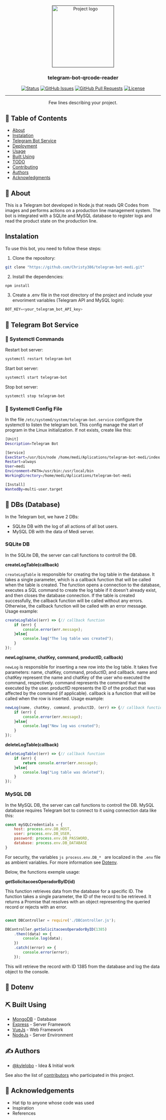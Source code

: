 <p align="center">
  <a href="" rel="noopener">
 <img width=200px height=200px src="https://i.imgur.com/6wj0hh6.jpg" alt="Project logo"></a>
</p>

<h3 align="center">telegram-bot-qrcode-reader</h3>

<div align="center">

[![Status](https://img.shields.io/badge/status-active-success.svg)]()
[![GitHub Issues](https://img.shields.io/github/issues/kylelobo/The-Documentation-Compendium.svg)](https://github.com/kylelobo/The-Documentation-Compendium/issues)
[![GitHub Pull Requests](https://img.shields.io/github/issues-pr/kylelobo/The-Documentation-Compendium.svg)](https://github.com/kylelobo/The-Documentation-Compendium/pulls)
[![License](https://img.shields.io/badge/license-MIT-blue.svg)](/LICENSE)

</div>

---

<p align="center"> Few lines describing your project.
    <br> 
</p>

## 📝 Table of Contents

- [About](#about)
- [Instalation](#instalation)
- [Telegram Bot Service](#telegram-bot-service)
- [Deployment](#deployment)
- [Usage](#usage)
- [Built Using](#built_using)
- [TODO](../TODO.md)
- [Contributing](../CONTRIBUTING.md)
- [Authors](#authors)
- [Acknowledgments](#acknowledgement)

## 🧐 About <a name = "about"></a>

This is a Telegram bot developed in Node.js that reads QR Codes from images and performs actions on a production line management system. The bot is integrated with a SQLite and MySQL database to register logs and read the product state on the production line.

## Instalation <a name="instalation"></a>

To use this bot, you need to follow these steps:

1. Clone the repository:

```sh 
git clone "https://github.com/Christy386/telegram-bot-medi.git" 
```

2. Install the dependencies:
```sh  
npm install
```

3. Create a .env file in the root directory of the project and include your envoriment variables (Telegram API and MySQL login):

```s
BOT_KEY=<your_telegram_bot_API_key>
```

## 🎈 Telegram Bot Service <a name="telegram-bot-service"></a>

### 🎈 Systemctl Commands <a name="Systemctl-Commands"></a>

Restart bot server:
```sh
systemctl restart telegram-bot
```
Start bot server:
```sh
systemctl start telegram-bot
```
Stop bot server:
```sh
systemctl stop telegram-bot
```

### 🔧 Systemctl Config File <a name="Config-File"></a>

In the file ``` /etc/systemd/system/telegram-bot.service ``` configure the systemctl to listen the telegram bot. This config manage the start of program in the Linux initialization. If not exists, create like this:

```sh
[Unit]
Description=Telegram Bot

[Service]
ExecStart=/usr/bin/node /home/medi/Aplications/telegram-bot-medi/index
Restart=always
User=medi
Environment=PATH=/usr/bin:/usr/local/bin
WorkingDirectory=/home/medi/Aplications/telegram-bot-medi

[Install]
WantedBy=multi-user.target

```
## 🏁 DBs (Database) <a name = "DBController"></a>

In the Telegram bot, we have 2 DBs: 

- SQLite DB with the log of all actions of all bot users.
- MySQL DB with the data of Medi server.

### SQLite DB

In the SQLite DB, the server can call functions to controll the DB.

<b> createLogTable(callback) </b>

```createLogTable``` is responsible for creating the log table in the database. It takes a single parameter, which is a callback function that will be called when the table is created. The function opens a connection to the database, executes a SQL command to create the log table if it doesn't already exist, and then closes the database connection. If the table is created successfully, the callback function will be called without any errors. Otherwise, the callback function will be called with an error message. Usage example:

```js
createLogTable((err) => {// callback function
    if (err) {
        console.error(err.message);
    }else{
        console.log("The log table was created");
    }
});
```

<b> newLog(name, chatKey, command, productID, callback) </b>

```newLog``` is responsible for inserting a new row into the log table. It takes five parameters: name, chatKey, command, productID, and callback. name and chatKey represent the name and chatKey of the user who executed the command, respectively. command represents the command that was executed by the user. productID represents the ID of the product that was affected by the command (if applicable). callback is a function that will be called when the row is inserted. Usage example:

```js
newLog(name, chatKey, command, productID, (err) => {// callback function
    if (err) {
        console.error(err.message);
    }else{
        console.log("New log was created"); 
    }
});
```

<b> deleteLogTable(callback) </b>

```js
deleteLogTable((err) => {// callback function
    if (err) {
        return console.error(err.message);
    }else{
        console.log("Log table was deleted");
    }
});
```
### MySQL DB

In the MySQL DB, the server can call functions to controll the DB. MySQL database requires Telegram bot to connect to it using connection data like this:

```js
const mySQLCredentials = {
    host: process.env.DB_HOST,
    user: process.env.DB_USER,
    password: process.env.DB_PASSWORD,
    database: process.env.DB_DATABASE
}
```
For security, the variables ```js process.env.DB_* ``` are localized in the ```.env``` file as ambient variables. For more information see [Dotenv](#dotenv).

Below, the functions exemple usage:

<b>getSolicitacoesOperadorByID(id)</b>

This function retrieves data from the database for a specific ID. The function takes a single parameter, the ID of the record to be retrieved. It returns a Promise that resolves with an object representing the queried record or rejects with an error.

```js

const DBController = require('./DBController.js');

DBController.getSolicitacoesOperadorByID(1385)
    .then((data) => {
        console.log(data);
    })
    .catch((error) => {
        console.error(error);
    });

```
This will retrieve the record with ID 1385 from the database and log the data object to the console.


## 🚀 Dotenv <a name = "dotenv"></a>



## ⛏️ Built Using <a name = "built_using"></a>

- [MongoDB](https://www.mongodb.com/) - Database
- [Express](https://expressjs.com/) - Server Framework
- [VueJs](https://vuejs.org/) - Web Framework
- [NodeJs](https://nodejs.org/en/) - Server Environment

## ✍️ Authors <a name = "authors"></a>

- [@kylelobo](https://github.com/kylelobo) - Idea & Initial work

See also the list of [contributors](https://github.com/kylelobo/The-Documentation-Compendium/contributors) who participated in this project.

## 🎉 Acknowledgements <a name = "acknowledgement"></a>

- Hat tip to anyone whose code was used
- Inspiration
- References
